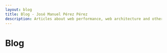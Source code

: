```yaml
---
layout: blog
title: Blog - José Manuel Pérez Pérez
description: Articles about web performance, web architecture and other good practices
---
```


# Blog
